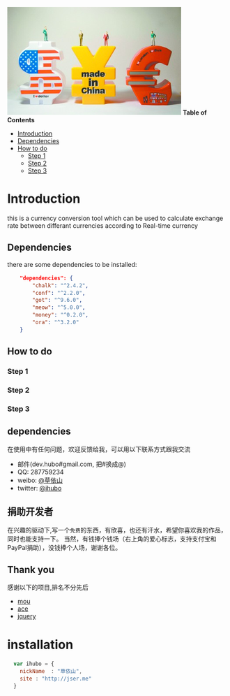 

![currency_pic](img/currency.jpg) 
**Table of Contents**  

- [Introduction](#Introduction)
- [Dependencies](#Dependencies)
- [How to do](#How-to-do)
  - [Step 1](#Step-1)
  - [Step 2](#Step-2)
  - [Step 3](#Step-3)

# Introduction
this is a currency conversion tool which can be used to calculate exchange rate between differant currencies according to Real-time currency

## Dependencies
there are some dependencies to be installed:
```json
	"dependencies": {
		"chalk": "^2.4.2",
		"conf": "^2.2.0",
		"got": "^9.6.0",
		"meow": "^5.0.0",
		"money": "^0.2.0",
		"ora": "^3.2.0"
	}
```
## How to do

### Step 1
### Step 2
### Step 3

## dependencies
在使用中有任何问题，欢迎反馈给我，可以用以下联系方式跟我交流

* 邮件(dev.hubo#gmail.com, 把#换成@)
* QQ: 287759234
* weibo: [@草依山](http://weibo.com/ihubo)
* twitter: [@ihubo](http://twitter.com/ihubo)

## 捐助开发者
在兴趣的驱动下,写一个`免费`的东西，有欣喜，也还有汗水，希望你喜欢我的作品，同时也能支持一下。
当然，有钱捧个钱场（右上角的爱心标志，支持支付宝和PayPal捐助），没钱捧个人场，谢谢各位。

## Thank you
感谢以下的项目,排名不分先后

* [mou](http://mouapp.com/) 
* [ace](http://ace.ajax.org/)
* [jquery](http://jquery.com)

# installation

```javascript
  var ihubo = {
    nickName  : "草依山",
    site : "http://jser.me"
  }
```

